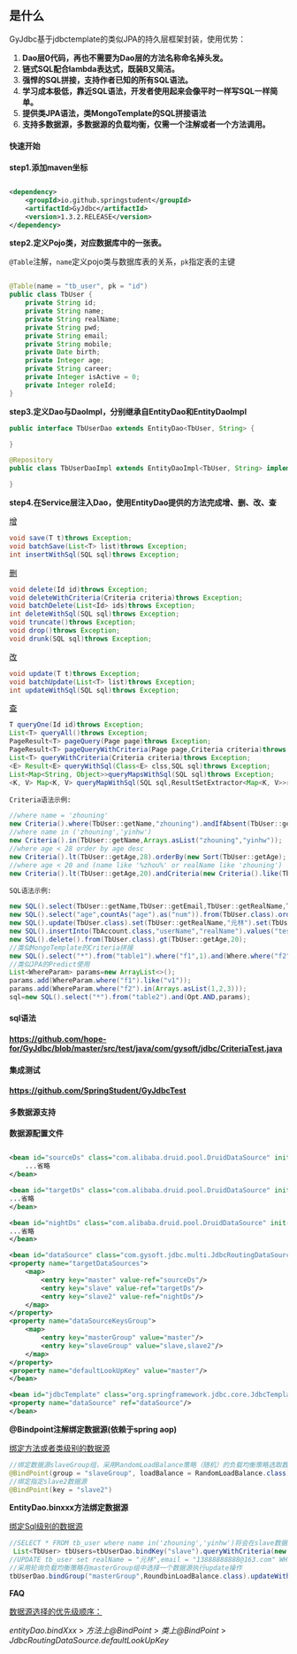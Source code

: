 ## 是什么

GyJdbc基于jdbctemplate的类似JPA的持久层框架封装，使用优势：

1. **Dao层0代码，再也不需要为Dao层的方法名称命名掉头发。**
2. **链式SQL配合lambda表达式，既装B又简洁。**
3. **强悍的SQL拼接，支持作者已知的所有SQL语法。**
4. **学习成本极低，靠近SQL语法，开发者使用起来会像平时一样写SQL一样简单。**
5. **提供类JPA语法，类MongoTemplate的SQL拼接语法**
6. **支持多数据源，多数据源的负载均衡，仅需一个注解或者一个方法调用。**

#### 快速开始

**step1.添加maven坐标**

```xml

<dependency>
    <groupId>io.github.springstudent</groupId>
    <artifactId>GyJdbc</artifactId>
    <version>1.3.2.RELEASE</version>
</dependency>
```

**step2.定义Pojo类，对应数据库中的一张表。**

`@Table`注解，`name`定义pojo类与数据库表的关系，`pk`指定表的主键

```java

@Table(name = "tb_user", pk = "id")
public class TbUser {
    private String id;
    private String name;
    private String realName;
    private String pwd;
    private String email;
    private String mobile;
    private Date birth;
    private Integer age;
    private String career;
    private Integer isActive = 0;
    private Integer roleId;
}    
```

**step3.定义Dao与DaoImpl，分别继承自EntityDao和EntityDaoImpl**

```java
public interface TbUserDao extends EntityDao<TbUser, String> {

}

@Repository
public class TbUserDaoImpl extends EntityDaoImpl<TbUser, String> implements TbUserDao {

}
```

**step4.在Service层注入Dao，使用EntityDao提供的方法完成增、删、改、查**

<u>增</u>

```java
void save(T t)throws Exception;
void batchSave(List<T> list)throws Exception;
int insertWithSql(SQL sql)throws Exception;
```

<u>删</u>

```java
void delete(Id id)throws Exception;
void deleteWithCriteria(Criteria criteria)throws Exception;
void batchDelete(List<Id> ids)throws Exception;
int deleteWithSql(SQL sql)throws Exception;
void truncate()throws Exception;
void drop()throws Exception;
void drunk(SQL sql)throws Exception;
```

<u>改</u>

```java
void update(T t)throws Exception;
void batchUpdate(List<T> list)throws Exception;
int updateWithSql(SQL sql)throws Exception;
```

<u>查</u>

```java
T queryOne(Id id)throws Exception;
List<T> queryAll()throws Exception;
PageResult<T> pageQuery(Page page)throws Exception;
PageResult<T> pageQueryWithCriteria(Page page,Criteria criteria)throws Exception;
List<T> queryWithCriteria(Criteria criteria)throws Exception;
<E> Result<E> queryWithSql(Class<E> clss,SQL sql)throws Exception;
List<Map<String, Object>>queryMapsWithSql(SQL sql)throws Exception;
<K, V> Map<K, V> queryMapWithSql(SQL sql,ResultSetExtractor<Map<K, V>>resultSetExtractor)throws Exception;

```

`Criteria语法示例:`

```java
//where name = 'zhouning'
new Criteria().where(TbUser::getName,"zhouning").andIfAbsent(TbUser::getName,null);
//where name in ('zhouning','yinhw')
new Criteria().in(TbUser::getName,Arrays.asList("zhouning","yinhw"));
//where age < 28 order by age desc
new Criteria().lt(TbUser::getAge,28).orderBy(new Sort(TbUser::getAge);
//where age < 20 and (name like '%zhou%' or realName like 'zhouning')
new Criteria().lt(TbUser::getAge,20).andCriteria(new Criteria().like(TbUser::getName,"zhou").orLike(TbUser::getRealName,"周"));
```

`SQL语法示例:`

```java
new SQL().select(TbUser::getName,TbUser::getEmail,TbUser::getRealName,TbUser::getMobile).from(TbUser.class).where(TbUser::getIsActive,1);
new SQL().select("age",countAs("age").as("num")).from(TbUser.class).orderBy(new Sort(TbUser::getAge)).groupBy(TbUser::getAge);
new SQL().update(TbUser.class).set(TbUser::getRealName,"元林").set(TbUser::getEmail,"13888888888@163.com").where(TbUser::getName,"Smith");
new SQL().insertInto(TbAccount.class,"userName","realName").values("test","测试").values("test2","测试2");
new SQL().delete().from(TbUser.class).gt(TbUser::getAge,20);
//类似MongoTemplate的Criteria拼接
new SQL().select("*").from("table1").where("f1",1).and(Where.where("f2").like("a").or("f3").gte(1).and("f4").in(Arrays.asList(2,3,4)))
//类似JPA的Predict使用
List<WhereParam> params=new ArrayList<>();
params.add(WhereParam.where("f1").like("v1"));
params.add(WhereParam.where("f2").in(Arrays.asList(1,2,3)));
sql=new SQL().select("*").from("table2").and(Opt.AND,params);
```

#### sql语法

#### https://github.com/hope-for/GyJdbc/blob/master/src/test/java/com/gysoft/jdbc/CriteriaTest.java

#### 集成测试

#### https://github.com/SpringStudent/GyJdbcTest

#### 多数据源支持

**数据源配置文件**

```xml

<bean id="sourceDs" class="com.alibaba.druid.pool.DruidDataSource" init-method="init" destroy-method="close">
    ...省略
</bean>

<bean id="targetDs" class="com.alibaba.druid.pool.DruidDataSource" init-method="init" destroy-method="close">
...省略
</bean>

<bean id="nightDs" class="com.alibaba.druid.pool.DruidDataSource" init-method="init" destroy-method="close">
...省略
</bean>

<bean id="dataSource" class="com.gysoft.jdbc.multi.JdbcRoutingDataSource">
<property name="targetDataSources">
    <map>
        <entry key="master" value-ref="sourceDs"/>
        <entry key="slave" value-ref="targetDs"/>
        <entry key="slave2" value-ref="nightDs"/>
    </map>
</property>
<property name="dataSourceKeysGroup">
    <map>
        <entry key="masterGroup" value="master"/>
        <entry key="slaveGroup" value="slave,slave2"/>
    </map>
</property>
<property name="defaultLookUpKey" value="master"/>
</bean>

<bean id="jdbcTemplate" class="org.springframework.jdbc.core.JdbcTemplate">
<property name="dataSource" ref="dataSource"/>
</bean>
```

**@Bindpoint注解绑定数据源(依赖于spring aop)**

<u>绑定方法或者类级别的数据源</u>

```java
//绑定数据源slaveGroup组，采用RandomLoadBalance策略（随机）的负载均衡策略选取数据源
@BindPoint(group = "slaveGroup", loadBalance = RandomLoadBalance.class)
//绑定指定slave2数据源
@BindPoint(key = "slave2")
```

**EntityDao.binxxx方法绑定数据源**

<u>绑定Sql级别的数据源</u>

```java
//SELECT * FROM tb_user where name in('zhouning','yinhw')将会在slave数据源上执行
 List<TbUser> tbUsers=tbUserDao.bindKey("slave").queryWithCriteria(new Criteria().in(TbUser::getName,Arrays.asList("zhouning","yinhw")));
//UPDATE tb_user set realName = "元林",email = "13888888888@163.com" WHERE name = "Smith"
//采用轮询负载均衡策略在masterGroup组中选择一个数据源执行update操作
tbUserDao.bindGroup("masterGroup",RoundbinLoadBalance.class).updateWithSql(new SQL().update(TbUser.class).set(TbUser::getRealName,"元林").set(TbUser::getEmail,"13888888888@163.com").where(TbUser::getName,"Smith"));
```

**FAQ**

<u>数据源选择的优先级顺序：</u>

*entityDao.bindXxx* > *方法上@BindPoint* > *类上@BindPoint* > *JdbcRoutingDataSource.defaultLookUpKey*
